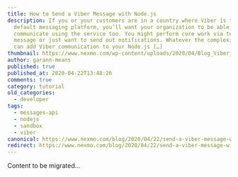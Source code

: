 ```yaml
---
title: How to Send a Viber Message with Node.js
description: If you or your customers are in a country where Viber is the
  default messaging platform, you’ll want your organization to be able to
  communicate using the service too. You might perform core work via text
  message or just want to send out notifications. Whatever the complexity, you
  can add Viber communication to your Node.js […]
thumbnail: https://www.nexmo.com/wp-content/uploads/2020/04/Blog_Viber_Node-js_1200x600.png
author: garann-means
published: true
published_at: 2020-04-22T13:48:26
comments: true
category: tutorial
old_categories:
  - developer
tags:
  - messages-api
  - nodejs
  - sandbox
  - viber
canonical: https://www.nexmo.com/blog/2020/04/22/send-a-viber-message-with-node-dr
redirect: https://www.nexmo.com/blog/2020/04/22/send-a-viber-message-with-node-dr
---
```

Content to be migrated...